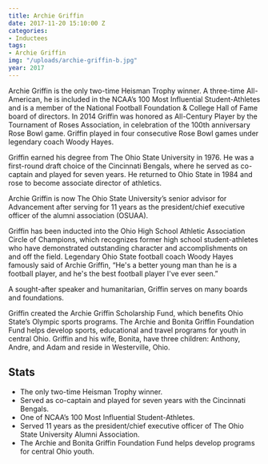```yaml
---
title: Archie Griffin
date: 2017-11-20 15:10:00 Z
categories:
- Inductees
tags:
- Archie Griffin
img: "/uploads/archie-griffin-b.jpg"
year: 2017
---
```


Archie Griffin is the only two-time Heisman Trophy winner. A three-time All-American, he is included in the NCAA’s 100 Most Influential Student-Athletes and is a member of the National Football Foundation & College Hall of Fame board of directors. In 2014 Griffin was honored as All-Century Player by the Tournament of Roses Association, in celebration of the 100th anniversary Rose Bowl game. Griffin played in four consecutive Rose Bowl games under legendary coach Woody Hayes.

Griffin earned his degree from The Ohio State University in 1976. He was a first-round draft choice of the Cincinnati Bengals, where he served as co-captain and played for seven years. He returned to Ohio State in 1984 and rose to become associate director of athletics.

Archie Griffin is now The Ohio State University’s senior advisor for Advancement after serving for 11 years as the president/chief executive officer of the alumni association (OSUAA).

Griffin has been inducted into the Ohio High School Athletic Association Circle of Champions, which recognizes former high school student-athletes who have demonstrated outstanding character and accomplishments on and off the field. Legendary Ohio State football coach Woody Hayes famously said of Archie Griffin, “He's a better young man than he is a football player, and he's the best football player I've ever seen.”

A sought-after speaker and humanitarian, Griffin serves on many boards and foundations.

Griffin created the Archie Griffin Scholarship Fund, which benefits Ohio State’s Olympic sports programs. The Archie and Bonita Griffin Foundation Fund helps develop sports, educational and travel programs for youth in central Ohio. Griffin and his wife, Bonita, have three children: Anthony, Andre, and Adam and reside in Westerville, Ohio.

## Stats
* The only two-time Heisman Trophy winner.
* Served as co-captain and played for seven years with the Cincinnati Bengals.
* One of NCAA’s 100 Most Influential Student-Athletes.
* Served 11 years as the president/chief executive officer of The Ohio State University Alumni Association.
* The Archie and Bonita Griffin Foundation Fund helps develop programs for central Ohio youth.








